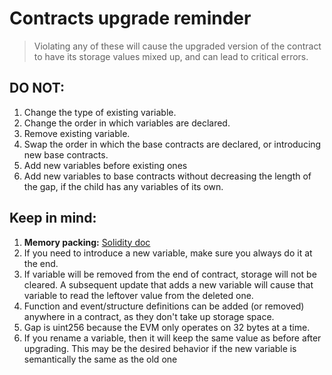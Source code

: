 # Contracts upgrade reminder
> Violating any of these will cause the upgraded version of the contract to have its storage values mixed up, and can lead to critical errors.
## DO NOT:
1. Change the type of existing variable.
2. Change the order in which variables are declared.
3. Remove existing variable.
4. Swap the order in which the base contracts are declared, or introducing new base contracts.
5. Add new variables before existing ones
6. Add new variables to base contracts without decreasing the length of the gap, if the child has any variables of its own.

## Keep in mind:
1. **Memory packing:** [Solidity doc](https://docs.soliditylang.org/en/v0.8.14/internals/layout_in_storage.html#storage-inplace-encoding)
2. If you need to introduce a new variable, make sure you always do it at the end.
3. If variable will be removed from the end of contract, storage will not be cleared.
   A subsequent update that adds a new variable will cause that variable to read the leftover value from the deleted one.
4. Function and event/structure definitions can be added (or removed) anywhere in a contract, as they don't take up storage space.
5. Gap is uint256 because the EVM only operates on 32 bytes at a time.
6. If you rename a variable, then it will keep the same value as before after upgrading. This may be the desired behavior if the new variable is semantically the same as the old one
